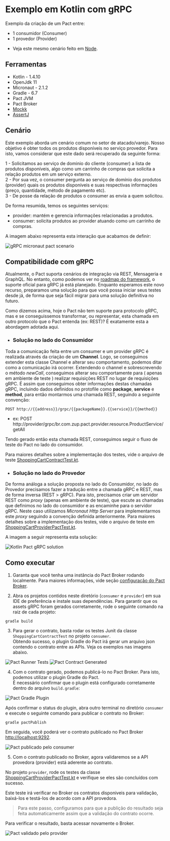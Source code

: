 # Exemplo em Kotlin com gRPC

Exemplo da criação de um Pact entre:
* 1 consumidor (Consumer)
* 1 provedor (Provider)

- Veja este mesmo cenário feito em [Node](../../node/gRPC).

## Ferramentas

 - Kotlin - 1.4.10
 - OpenJdk 11
 - Micronaut - 2.1.2
 - Gradle - 6.7
 - Pact JVM
 - Pact Broker
 - [Mockk](https://mockk.io/)
 - [AssertJ](https://joel-costigliola.github.io/assertj/)

## Cenário

Este exemplo aborda um cenário comum no setor de atacado/varejo.
Nosso objetivo é obter todos os produtos disponíveis no serviço provedor.
Para isto, vamos considerar que este dado será recuperado da seguinte forma:

1 - Solicitamos ao serviço de dominio do cliente (consumer) a lista de produtos disponíveis, 
algo como um carrinho de compras que solicita a relação produtos em um serviço externo. <br>
2 - Por sua vez, o consumer pergunta ao serviço de domínio dos produtos (provider) quais os 
produtos disponíveis e suas respectivas informações (preço, quantidade, método de pagamento etc). <br>
3 - De posse da relação de produtos o consumer as envia a quem solicitou.

De forma resumida, temos os seguintes serviços:

* provider: mantém e gerencia informações relacionadas a produtos.
* consumer: solicita produtos ao provider atuando como um carrinho de compras.

A imagem abaixo representa esta interação que acabamos de definir:

<img src="../../../imgs/grpc-micronaut-scenario-general.png" alt="gRPC micronaut pact scenario"/>


## Compatibilidade com gRPC

Atualmente, o Pact suporta cenários de integração via REST, Mensageria e GraphQL. 
No entanto, como podemos ver no [roadmap do framework](https://pact.canny.io/feature-requests/p/support-protobufs), o suporte oficial para gRPC já está planejado.
Enquanto esperamos este novo recurso, preparamos uma solução para que você possa iniciar seus testes desde já, de forma que seja fácil migrar para uma solução definitiva no futuro. 

Como dizemos acima, hoje o Pact não tem suporte para protocolo gRPC, mas e se conseguissemos 
transformar, ou representar, esta chamada em outro protocolo que o Pact entenda (ex: REST)? 
É exatamente esta a abordagem adotada aqui. 

* ### Solução no lado do Consumidor

Toda a comunicação feita entre um consumer e um provider gRPC é realizada através da criação de um **Channel**.
Logo, se conseguimos extender esta classe Channel e alterar seu comportamento, podemos ditar como a comunicação 
irá ocorrer. Extendendo o channel e sobrescrevendo o método *newCall*, conseguimos alterar seu comportamente para ( apenas em ambiente de teste ) realizar requisições REST no lugar de requisições gRPC. É assim que conseguimos obter informações destas chamadas gRPC, incluindo dados definidos no protofile como **package**, **service** e **method**, para então montarmos uma chamada REST, seguindo a seguinte convenção:

```
POST http://{{address}}/grpc/{{packageName}}.{{service}}/{{method}}
``` 
* ex: POST http://provider/grpc/br.com.zup.pact.provider.resource.ProductService/getAll


Tendo gerado então esta chamada REST, conseguimos seguir o fluxo de teste do Pact no lado do consumidor.

Para maiores detalhes sobre a implementação dos testes, vide o arquivo de teste [ShoppingCartContractTest.kt](./consumer/src/test/kotlin/br/com/zup/pact/consumer/pact/ShoppingCartContractTest.kt). 

* ### Solução no lado do Provedor

De forma análoga a solução proposta no lado do Consumidor, no lado do Provedor precisamos fazer a tradução entre a chamada gRPC e REST, mas de forma inversa (REST > gRPC). 
Para isto, precisamos criar um servidor REST como *proxy* (apenas em ambiente de teste), que escute as chamadas que definimos no lado do consumidor e as encaminhe para o servidor gRPC. 
Neste caso utilizamos *Micronaut Http Server* para implementarmos este *proxy* seguindo a convenção definida anteriormente.
Para maiores detalhes sobre a implementação dos testes, vide o arquivo de teste em [ShoppingCartProviderPactTest.kt](./provider/src/test/kotlin/br/com/zup/pact/provider/pact/ShoppingCartProviderPactTest.kt). 

A imagem a seguir representa esta solução:

<img src="../../../imgs/grpc-micronaut-scenario-create-pact.png" alt="Kotlin Pact gRPC solution"/>
 
## Como executar

1. Garanta que você tenha uma instância do Pact Broker rodando localmente. 
Para maiores informações, vide seção [configuração do Pact Broker](../../../README.md#config-broker).

2. Abra os projetos contidos neste diretório (`consumer` e `provider`) em sua IDE de preferência e 
instale suas dependências. Para garantir que os assets gRPC foram gerados corretamente, 
rode o seguinte comando na raiz de cada projeto:

```
gradle build
```

3. Para gerar o contrato, basta rodar os testes Junit da classe 
`ShoppingCartContractTest` no projeto `consumer`. <br>
Obtendo sucesso, o plugin Gradle do Pact irá gerar um arquivo json contendo o contrato entre as APIs.
Veja os exemplos nas imagens abaixo.

<img src="../../../imgs/grpc-micronaut-terminal-run-tests.png" alt="Pact Runner Tests"/>

<img src="../../../imgs/grpc-micronaut-pact-folder.png" alt="Pact Contract Generated"/>

4. Com o contrato gerado, podemos publicá-lo no Pact Broker. 
Para isto, podemos utilizar o plugin Gradle do Pact. <br>
É necessário confirmar que o plugin está configurado corretamente dentro do arquivo 
`build.gradle`:

<img src="../../../imgs/grpc-micronaut-pact-publish-plugin.png" alt="Pact Gradle Plugin"/>

Após confirmar o status do plugin, abra outro terminal no diretório `consumer` e execute o seguinte comando para publicar o contrato no Broker:

```
gradle pactPublish
```

Em seguida, você poderá ver o contrato publicado no Pact Broker [http://localhost:9292](http://localhost:9292).

<img src="../../../imgs/grpc-micronaut-pact-broker.png" alt="Pact publicado pelo consumer"/>

5. Com o contrato publicado no Broker, agora validaremos se a API provedora (provider) 
está aderente ao contrato.

No projeto `provider`, rode os testes da classe [ShoppingCartProviderPactTest.kt](./provider/src/test/kotlin/br/com/zup/pact/provider/pact/ShoppingCartProviderPactTest.kt) e verifique se eles são concluídos com sucesso. <br>

Este teste irá verificar no Broker os contratos disponiveis para validação, baixá-los e testá-los de acordo com a API provedora. <br>

> Para este passo, configuramos para que a publição do resultado seja feita automaticamente assim que a validação do contrato ocorre. <br>

Para verificar o resultado, basta acessar novamente o Broker. 

<img src="../../../imgs/grpc-micronaut-pact-broker-with-result.png" alt="Pact validado pelo provider"/>
